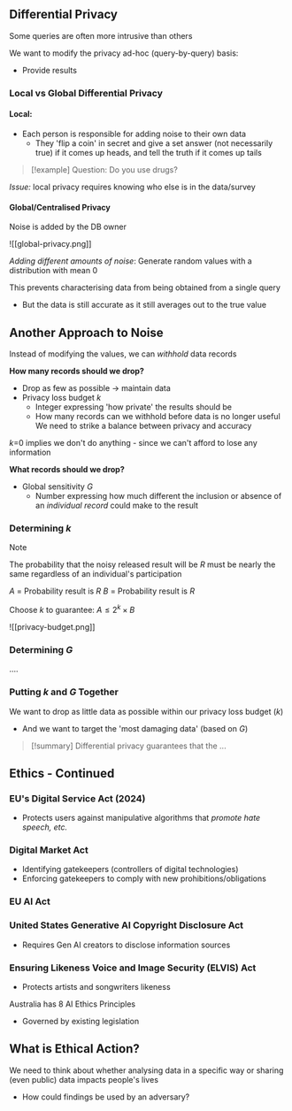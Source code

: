 
## Differential Privacy

Some queries are often more intrusive than others

We want to modify the privacy ad-hoc (query-by-query) basis:
- Provide results



### Local vs Global Differential Privacy

#### Local:
- Each person is responsible for adding noise to their own data
	- They 'flip a coin' in secret and give a set answer (not necessarily true) if it comes up heads, and tell the truth if it comes up tails

>[!example]
>Question: Do you use drugs?

*Issue:* local privacy requires knowing who else is in the data/survey



#### Global/Centralised Privacy

Noise is added by the DB owner

![[global-privacy.png]]


*Adding different amounts of noise*:
Generate random values with a distribution with mean 0

This prevents characterising data from being obtained from a single query
- But the data is still accurate as it still averages out to the true value



## Another Approach to Noise
Instead of modifying the values, we can *withhold* data records

**How many records should we drop?**
- Drop as few as possible -> maintain data
- Privacy loss budget $k$
	- Integer expressing 'how private' the results should be
	- How many records can we withhold before data is no longer useful
We need to strike a balance between privacy and accuracy

$k$=0 implies we don't do anything - since we can't afford to lose any information


**What records should we drop?**
- Global sensitivity $G$
	- Number expressing how much different the inclusion or absence of an *individual record* could make to the result




### Determining $k$

>[!note]
>The probability that the noisy released result will be $R$ must be nearly the same regardless of an individual's participation
>
>$A$ = Probability result is $R$
>$B$ = Probability result is $R$
>
>Choose $k$ to guarantee:
>$A \leq 2^k \times B$
>
![[privacy-budget.png]]


### Determining $G$

....



### Putting $k$ and $G$ Together
We want to drop as little data as possible within our privacy loss budget ($k$)
- And we want to target the 'most damaging data' (based on $G$)


>[!summary]
>Differential privacy guarantees that the ...



## Ethics - Continued

### EU's Digital Service Act (2024)
- Protects users against manipulative algorithms that *promote hate speech, etc.*

### Digital Market Act
- Identifying gatekeepers (controllers of digital technologies)
- Enforcing gatekeepers to comply with new prohibitions/obligations

### EU AI Act


### United States Generative AI Copyright Disclosure Act
- Requires Gen AI creators to disclose information sources

### Ensuring Likeness Voice and Image Security (ELVIS) Act
- Protects artists and songwriters likeness



Australia has 8 AI Ethics Principles
- Governed by existing legislation



## What is Ethical Action?

We need to think about whether analysing data in a specific way or sharing (even public) data impacts people's lives
- How could findings be used by an adversary? 


